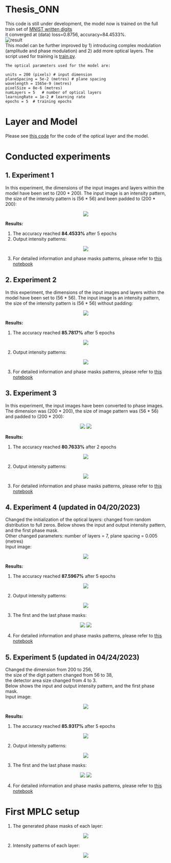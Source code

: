 # Thesis_ONN
This code is still under development, the model now is trained on the full train set of [MNIST written digits](https://keras.io/api/datasets/mnist/)  
it converged at (data) loss=0.8756, accuracy=84.4533%.\
![result](./saved_images/1.jpg)\
This model can be further improved by 1) introducing complex modulation (amplitude and phase modulation) and 2) add more optical layers.
The script used for training is [train.py](https://github.com/KMarshallX/Thesis_ONN/blob/master/train.py). 
```
The optical parameters used for the model are:

units = 200 (pixels) # input dimension
planeSpacing = 5e-2 (metres) # plane spacing
wavelength = 1565e-9 (metres)
pixelSize = 8e-6 (metres)
numLayers = 5   # number of optical layers
learningRate = 1e-2 # learning rate
epochs = 5  # training epochs

```
# Layer and Model
Please see [this code](https://github.com/KMarshallX/Thesis_ONN/blob/master/model/ONN.py) for the code of the optical layer and the model. 
# Conducted experiments
## 1. Experiment 1
In this experiment, the dimensions of the input images and layers within the model have been set to (200 * 200). The input image is an intensity pattern, the size of the intensity pattern is (56 * 56) and been padded to (200 * 200):
<p align="center">
<img src="./saved_images/sample_7.png">
</p>

**Results:**
1. The accuracy reached **84.4533%** after 5 epochs
2. Output intensity patterns:
<p align="center">
<img src="./saved_images/output_1.png">
</p>

3. For detailed information and phase masks patterns, please refer to [this notebook](https://github.com/KMarshallX/Thesis_ONN/blob/master/validate_200.ipynb) 

## 2. Experiment 2
In this experiment, the dimensions of the input images and layers within the model have been set to (56 * 56). The input image is an intensity pattern, the size of the intensity pattern is (56 * 56) without padding:
<p align="center">
<img src="./saved_images/sample_2.png">
</p>

**Results:**
1. The accuracy reached **85.7817%** after 5 epochs
<p align="center">
<img src="./saved_images/2.jpg">
</p>

2. Output intensity patterns:
<p align="center">
<img src="./saved_images/output_2.png">
</p>

3. For detailed information and phase masks patterns, please refer to [this notebook](https://github.com/KMarshallX/Thesis_ONN/blob/master/validate_56.ipynb) 

## 3. Experiment 3
In this experiment, the input images have been converted to phase images. The dimension was (200 * 200), the size of image pattern was (56 * 56) and padded to (200 * 200):
<p align="center">
<img src="./saved_images/sample_3.png">
<img src="./saved_images/sample_4.png">
</p>

**Results:**
1. The accuracy reached **80.7633%** after 2 epochs
<p align="center">
<img src="./saved_images/3.jpg">
</p>

2. Output intensity patterns:
<p align="center">
<img src="./saved_images/output_3.png">
</p>

3. For detailed information and phase masks patterns, please refer to [this notebook](https://github.com/KMarshallX/Thesis_ONN/blob/master/validate_200_phase.ipynb) 

## 4. Experiment 4 (updated in 04/20/2023)
Changed the initialization of the optical layers: changed from random distribution to full zeros. Below shows the input and output intensity pattern, and the first phase mask.\
Other changed parameters: number of layers = 7, plane spacing = 0.005 (metres)\
Input image:
<p align="center">
<img src="./saved_images/sample_7.png">
</p>

**Results:**
1. The accuracy reached **87.5967%** after 5 epochs
<p align="center">
<img src="./saved_images/4.jpg">
</p>

2. Output intensity patterns:
<p align="center">
<img src="./saved_images/output_4.png">
</p>

3. The first and the last phase masks:
<p align="center">
<img src="./saved_images/phase1.png">
<img src="./saved_images/phase2.png">
</p>

4. For detailed information and phase masks patterns, please refer to [this notebook](https://github.com/KMarshallX/Thesis_ONN/blob/master/validate_200_planeSpacing5cm.ipynb) 

## 5. Experiment 5 (updated in 04/24/2023)
Changed the dimension from 200 to 256, \
the size of the digit pattern changed from 56 to 38, \
the detector area size changed from 4 to 3. \
Below shows the input and output intensity pattern, and the first phase mask.\
Input image:
<p align="center">
<img src="./saved_images/sample_7.png">
</p>

**Results:**
1. The accuracy reached **85.9317%** after 5 epochs
<p align="center">
<img src="./saved_images/5.jpg">
</p>

2. Output intensity patterns:
<p align="center">
<img src="./saved_images/output_5.png">
</p>

3. The first and the last phase masks:
<p align="center">
<img src="./saved_images/phase3.png">
<img src="./saved_images/phase4.png">
</p>

4. For detailed information and phase masks patterns, please refer to [this notebook](https://github.com/KMarshallX/Thesis_ONN/blob/master/validate_256_MPLCsetup.ipynb) 

# First MPLC setup
1. The generated phase masks of each layer:
<p align="center">
<img src="./saved_images/mplc1_phase.png">
</p>

2. Intensity patterns of each layer:
<p align="center">
<img src="./saved_images/mplc1_intensity.png">
</p>

